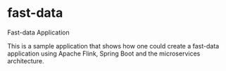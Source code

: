 # fast-data
Fast-data Application

This is a sample application that shows how one could create a fast-data application using Apache Flink, Spring Boot and the microservices architecture. 
